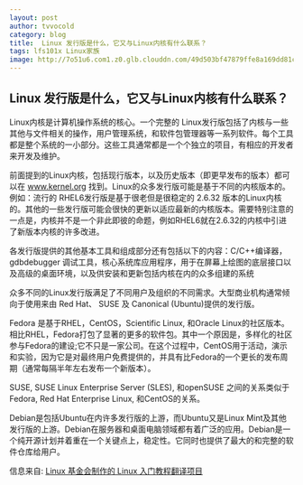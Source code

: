 ```yaml
---
layout: post
author: tvvocold
category: blog
title:  Linux 发行版是什么，它又与Linux内核有什么联系？  
tags: lfs101x Linux家族          
image: http://7o51u6.com1.z0.glb.clouddn.com/49d503bf47879ffe8a169dd81c744d83_b.jpg
---
```


Linux 发行版是什么，它又与Linux内核有什么联系？
-
Linux内核是计算机操作系统的核心。一个完整的 Linux发行版包括了内核与一些其他与文件相关的操作，用户管理系统，和软件包管理器等一系列软件。每个工具都是整个系统的一小部分。这些工具通常都是一个个独立的项目，有相应的开发者来开发及维护。

前面提到的Linux内核，包括现行版本，以及历史版本（即更早发布的版本）都可以在 www.kernel.org 找到。Linux的众多发行版可能是基于不同的内核版本的。例如：流行的 RHEL6发行版是基于很老但是很稳定的 2.6.32 版本的Linux内核的。其他的一些发行版可能会很快的更新以适应最新的内核版本。需要特别注意的一点是，内核并不是一个非此即彼的命题，例如RHEL6就在2.6.32的内核中引进了新版本内核的许多改进。

各发行版提供的其他基本工具和组成部分还有包括以下的内容：C/C++编译器，gdbdebugger 调试工具，核心系统库应用程序，用于在屏幕上绘图的底层接口以及高级的桌面环境，以及供安装和更新包括内核在内的众多组建的系统

众多不同的Linux发行版满足了不同用户及组织的不同需求。大型商业机构通常倾向于使用来由 Red Hat、 SUSE 及 Canonical (Ubuntu)提供的发行版。

Fedora 是基于RHEL，CentOS，Scientific Linux, 和Oracle Linux的社区版本。相比RHEL，Fedora打包了显著的更多的软件包。其中一个原因是，多样化的社区参与Fedora的建设;它不只是一家公司。在这个过程中，CentOS用于活动，演示和实验，因为它是对最终用户免费提供的，并具有比Fedora的一个更长的发布周期（通常每隔半年左右发布一个新版本）。

SUSE, SUSE Linux Enterprise Server (SLES), 和openSUSE 之间的关系类似于 Fedora, Red Hat Enterprise Linux, 和CentOS的关系。

Debian是包括Ubuntu在内许多发行版的上游，而Ubuntu又是Linux Mint及其他发行版的上游。Debian在服务器和桌面电脑领域都有着广泛的应用。Debian是一个纯开源计划并着重在一个关键点上，稳定性。它同时也提供了最大的和完整的软件仓库给用户。

信息来自: [Linux 基金会制作的 Linux 入门教程翻译项目](https://github.com/fdzh/LFS101x)
